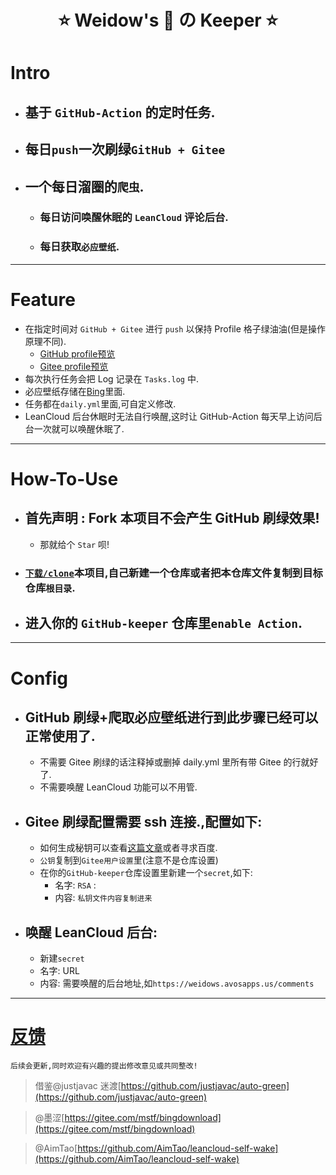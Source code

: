 <!--
 * @Author: Weidows
 * @Date: 2020-11-28 17:36:36
 * @LastEditors: Weidows
 * @LastEditTime: 2021-02-14 20:15:41
 * @FilePath: \Keeper\README.md
 * @Description:
-->

<h1 align="center">

⭐️ Weidow's 🌈 の Keeper ⭐️

</h1>

# Intro

- ## 基于 `GitHub-Action` 的定时任务.
- ## 每日`push`一次刷绿`GitHub + Gitee`
- ## 一个每日溜圈的`爬虫`.
  - ### 每日访问唤醒休眠的 `LeanCloud` 评论后台.
  - ### 每日获取`必应壁纸`.

---

# Feature

- 在指定时间对 `GitHub + Gitee` 进行 `push` 以保持 Profile 格子绿油油(但是操作原理不同).
  - [GitHub profile预览](https://github.com/Weidows)
  - [Gitee profile预览](https://gitee.com/Weidows)
- 每次执行任务会把 Log 记录在 `Tasks.log` 中.
- 必应壁纸存储在[Bing](./Bing/)里面.
- 任务都在`daily.yml`里面,可自定义修改.
- LeanCloud 后台休眠时无法自行唤醒,这时让 GitHub-Action 每天早上访问后台一次就可以唤醒休眠了.

---

# How-To-Use

- ## 首先声明 : Fork 本项目不会产生 GitHub 刷绿效果!
  - 那就给个 `Star` 呗!
- ### [`下载/clone`](https://github.com/Weidows/Keeper/releases)本项目,自己新建一个仓库或者把本仓库文件复制到目标仓库`根目录`.
- ## 进入你的 `GitHub-keeper` 仓库里`enable Action`.

---

# Config

- ## GitHub 刷绿+爬取必应壁纸进行到此步骤已经可以正常使用了.
  - 不需要 Gitee 刷绿的话注释掉或删掉 daily.yml 里所有带 Gitee 的行就好了.
  - 不需要唤醒 LeanCloud 功能可以不用管.
- ## Gitee 刷绿配置需要 ssh 连接.,配置如下:
  - 如何生成秘钥可以查看[这篇文章](https://weidows.github.io/post/experience/SSH)或者寻求百度.
  - `公钥`复制到`Gitee用户设置`里(注意不是仓库设置)
  - 在你的`GitHub-keeper`仓库设置里新建一个`secret`,如下:
    - 名字: `RSA` :
    - 内容: `私钥文件内容复制进来`
- ## 唤醒 LeanCloud 后台:
  - 新建`secret`
  - 名字: URL
  - 内容: 需要唤醒的后台地址,如`https://weidows.avosapps.us/comments`

---

# [反馈](https://weidows.github.io/tags/about)

    后续会更新,同时欢迎有兴趣的提出修改意见或共同整改!

> 借鉴@justjavac 迷渡[https://github.com/justjavac/auto-green](https://github.com/justjavac/auto-green)

> @墨涩[https://gitee.com/mstf/bingdownload](https://gitee.com/mstf/bingdownload)

> @AimTao[https://github.com/AimTao/leancloud-self-wake](https://github.com/AimTao/leancloud-self-wake)

